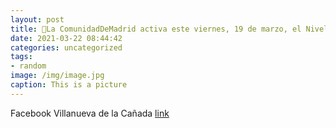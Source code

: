 ```yaml
---
layout: post
title: 🔴La ComunidadDeMadrid activa este viernes, 19 de marzo, el Nivel 0 del PlanDeInclemenciasInvernales y recomienda evitar despla...
date: 2021-03-22 08:44:42
categories: uncategorized
tags:
- random
image: /img/image.jpg
caption: This is a picture
---
```

Facebook Villanueva de la Cañada [link](https://www.facebook.com/438978526296872/posts/1492716964256351/)
